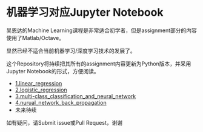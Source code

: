 # 机器学习对应Jupyter Notebook

吴恩达的Machine Learning课程是非常适合初学者，但是assignment部分的内容使用了Matlab/Octave。

显然已经不适合当前机器学习/深度学习技术的发展了。

这个Repository将持续把其所有的assignment内容更新为Python版本，并采用Jupyter Notebook的形式，方便阅读。

* [1.linear_regression](1.linear_regression)
* [2.logistic_regression](2.logistic_regression)
* [3.multi-class_classification_and_neural_network](3.multi-class_classification_and_neural_network)
* [4.nurual_network_back_propagation](4.nurual_network_back_propagation)
* 未来待续

如有疑问，请Submit issue或Pull Request，谢谢
